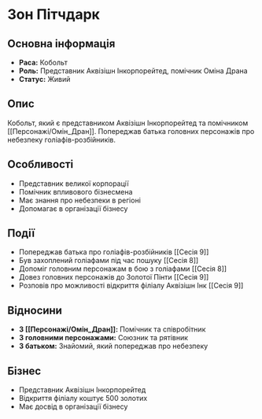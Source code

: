 # Зон Пітчдарк

## Основна інформація
- **Раса:** Кобольт
- **Роль:** Представник Аквізішн Інкорпорейтед, помічник Оміна Драна
- **Статус:** Живий

## Опис
Кобольт, який є представником Аквізішн Інкорпорейтед та помічником [[Персонажі/Омін_Дран]]. Попереджав батька головних персонажів про небезпеку голіафів-розбійників.

## Особливості
- Представник великої корпорації
- Помічник впливового бізнесмена
- Має знання про небезпеки в регіоні
- Допомагає в організації бізнесу

## Події
- Попереджав батька про голіафів-розбійників [[Сесія 9]]
- Був захоплений голіафами під час пошуку [[Сесія 8]]
- Допоміг головним персонажам в бою з голіафами [[Сесія 8]]
- Довез головних персонажів до Золотої Пінти [[Сесія 9]]
- Розповів про можливості відкриття філіалу Аквізішн Інк [[Сесія 9]]

## Відносини
- **З [[Персонажі/Омін_Дран]]:** Помічник та співробітник
- **З головними персонажами:** Союзник та рятівник
- **З батьком:** Знайомий, який попереджав про небезпеку

## Бізнес
- Представник Аквізішн Інкорпорейтед
- Відкриття філіалу коштує 500 золотих
- Має досвід в організації бізнесу
